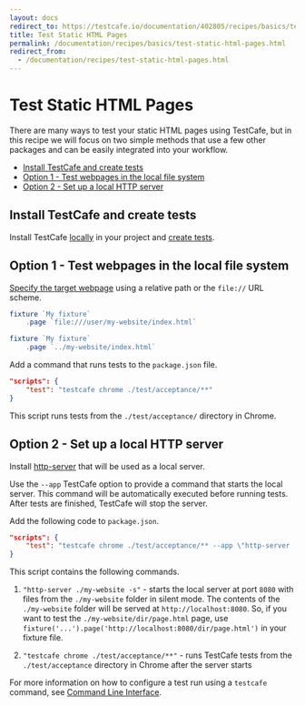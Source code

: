 ```yaml
---
layout: docs
redirect_to: https://testcafe.io/documentation/402805/recipes/basics/test-static-html-pages
title: Test Static HTML Pages
permalink: /documentation/recipes/basics/test-static-html-pages.html
redirect_from:
  - /documentation/recipes/test-static-html-pages.html
---
```

# Test Static HTML Pages

There are many ways to test your static HTML pages using TestCafe, but in this recipe
we will focus on two simple methods that use a few other packages and can be easily integrated into your workflow.

* [Install TestCafe and create tests](#install-testcafe-and-create-tests)
* [Option 1 - Test webpages in the local file system](#option-1---test-webpages-in-the-local-file-system)
* [Option 2 - Set up a local HTTP server](#option-2---set-up-a-local-http-server)

## Install TestCafe and create tests

Install TestCafe [locally](../../guides/basic-guides/install-testcafe.md#local-installation) in your project and [create tests](../../getting-started/README.md#creating-a-test).

## Option 1 - Test webpages in the local file system

[Specify the target webpage](../../guides/basic-guides/organize-tests.md#specify-the-start-webpage) using a relative path or the `file://` URL scheme.

```js
fixture `My fixture`
    .page `file:///user/my-website/index.html`
```

```js
fixture `My fixture`
    .page `../my-website/index.html`
```

Add a command that runs tests to the `package.json` file.

```json
"scripts": {
    "test": "testcafe chrome ./test/acceptance/**"
}
```

This script runs tests from the `./test/acceptance/` directory in Chrome.

## Option 2 - Set up a local HTTP server

Install [http-server](https://github.com/indexzero/http-server) that will be used as a local server.

Use the `--app` TestCafe option to provide a command that starts the local server.
This command will be automatically executed before running tests. After tests are finished, TestCafe will stop the server.

Add the following code to `package.json`.

```json
"scripts": {
    "test": "testcafe chrome ./test/acceptance/** --app \"http-server ./my-website -s\""
}
```

This script contains the following commands.

1. `"http-server ./my-website -s"` - starts the local server at port `8080` with files from the `./my-website` folder in silent mode.
 The contents of the `./my-website` folder will be served at `http://localhost:8080`. So, if you want to test the `./my-website/dir/page.html` page,
 use `fixture('...').page('http://localhost:8080/dir/page.html')` in your fixture file.

2. `"testcafe chrome ./test/acceptance/**"` - runs TestCafe tests from the `./test/acceptance` directory in Chrome after the server starts

For more information on how to configure a test run using a `testcafe` command, see [Command Line Interface](../../reference/command-line-interface.md).
